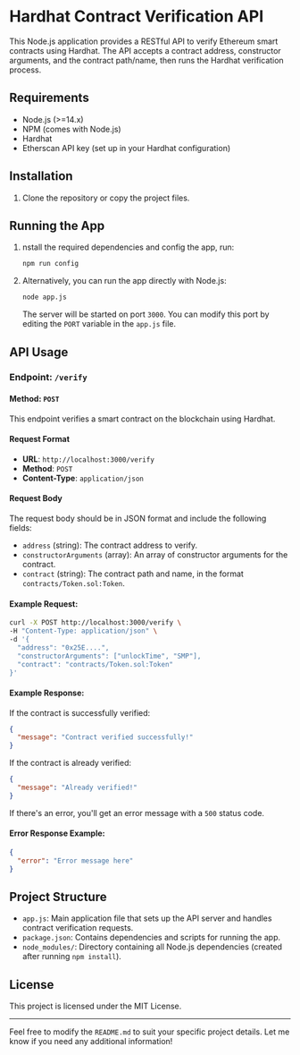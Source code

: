 
# Hardhat Contract Verification API

This Node.js application provides a RESTful API to verify Ethereum smart contracts using Hardhat. The API accepts a contract address, constructor arguments, and the contract path/name, then runs the Hardhat verification process.

## Requirements

- Node.js (>=14.x)
- NPM (comes with Node.js)
- Hardhat
- Etherscan API key (set up in your Hardhat configuration)

## Installation

1. Clone the repository or copy the project files.

## Running the App

1. nstall the required dependencies and config the app, run:

   ```bash
   npm run config
   ```

2. Alternatively, you can run the app directly with Node.js:

   ```bash
   node app.js
   ```

   The server will be started on port `3000`. You can modify this port by editing the `PORT` variable in the `app.js` file.

## API Usage

### Endpoint: `/verify`

#### Method: `POST`

This endpoint verifies a smart contract on the blockchain using Hardhat.

#### Request Format

- **URL**: `http://localhost:3000/verify`
- **Method**: `POST`
- **Content-Type**: `application/json`

#### Request Body

The request body should be in JSON format and include the following fields:

- `address` (string): The contract address to verify.
- `constructorArguments` (array): An array of constructor arguments for the contract.
- `contract` (string): The contract path and name, in the format `contracts/Token.sol:Token`.

#### Example Request:

```bash
curl -X POST http://localhost:3000/verify \
-H "Content-Type: application/json" \
-d '{
  "address": "0x25E....",
  "constructorArguments": ["unlockTime", "SMP"],
  "contract": "contracts/Token.sol:Token"
}'
```

#### Example Response:

If the contract is successfully verified:

```json
{
  "message": "Contract verified successfully!"
}
```

If the contract is already verified:

```json
{
  "message": "Already verified!"
}
```

If there's an error, you'll get an error message with a `500` status code.

#### Error Response Example:

```json
{
  "error": "Error message here"
}
```

## Project Structure

- `app.js`: Main application file that sets up the API server and handles contract verification requests.
- `package.json`: Contains dependencies and scripts for running the app.
- `node_modules/`: Directory containing all Node.js dependencies (created after running `npm install`).

## License

This project is licensed under the MIT License.

---

Feel free to modify the `README.md` to suit your specific project details. Let me know if you need any additional information!
